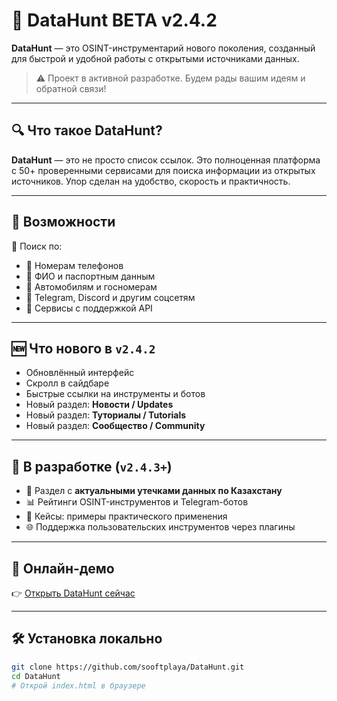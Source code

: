 # 📡 DataHunt BETA v2.4.2

**DataHunt** — это OSINT-инструментарий нового поколения, созданный для быстрой и удобной работы с открытыми источниками данных.

> ⚠️ Проект в активной разработке. Будем рады вашим идеям и обратной связи!

---

## 🔍 Что такое DataHunt?

**DataHunt** — это не просто список ссылок. Это полноценная платформа с 50+ проверенными сервисами для поиска информации из открытых источников. Упор сделан на удобство, скорость и практичность.

---

## 🧰 Возможности

🔎 Поиск по:

- 📱 Номерам телефонов  
- 🧾 ФИО и паспортным данным  
- 🚗 Автомобилям и госномерам  
- 💬 Telegram, Discord и другим соцсетям  
- 📡 Сервисы с поддержкой API  

---

## 🆕 Что нового в `v2.4.2`

- Обновлённый интерфейс  
- Скролл в сайдбаре  
- Быстрые ссылки на инструменты и ботов  
- Новый раздел: **Новости / Updates**  
- Новый раздел: **Туториалы / Tutorials**  
- Новый раздел: **Сообщество / Community**  

---

## 🚧 В разработке (`v2.4.3+`)

- 🔄 Раздел с **актуальными утечками данных по Казахстану**  
- 📊 Рейтинги OSINT-инструментов и Telegram-ботов  
- 🧠 Кейсы: примеры практического применения  
- 🌐 Поддержка пользовательских инструментов через плагины  

---

## 🔗 Онлайн-демо

👉 [Открыть DataHunt сейчас](https://sooftplaya.github.io/DataHunt/)

---

## 🛠 Установка локально

```bash
git clone https://github.com/sooftplaya/DataHunt.git
cd DataHunt
# Открой index.html в браузере

